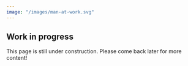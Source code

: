 ```yaml
---
image: "/images/man-at-work.svg"
---
```


## Work in progress

This page is still under construction. Please come back later for more content!